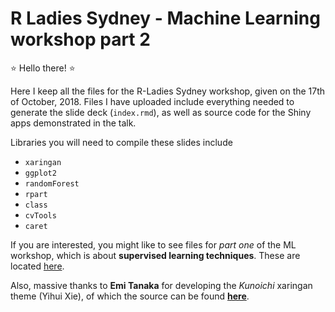 # R Ladies Sydney - Machine Learning workshop part 2

:star: Hello there! :star:

Here I keep all the files for the R-Ladies Sydney workshop, given on the 17th of October, 2018. Files I have uploaded include everything needed to generate the slide deck (`index.rmd`), as well as source code for the Shiny apps demonstrated in the talk.

Libraries you will need to compile these slides include

* `xaringan`
* `ggplot2`
* `randomForest`
* `rpart`
* `class`
* `cvTools`
* `caret`

If you are interested, you might like to see files for *part one* of the ML workshop, which is about **supervised learning techniques**. These are located [here](https://github.com/sarahromanes/r-ladies-ML-1).

Also, massive thanks to **Emi Tanaka** for developing the *Kunoichi* xaringan theme (Yihui Xie), of which the source can be found [**here**](https://github.com/emitanaka/ninja-theme).